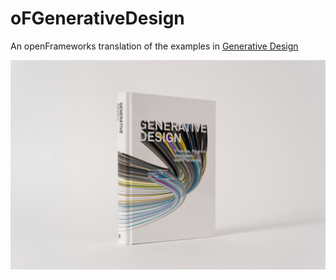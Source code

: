 # oFGenerativeDesign

An openFrameworks translation of the examples in [Generative Design](http://www.generative-gestaltung.de/)

![alt text](https://raw.githubusercontent.com/barrylachapelle/oFGenerativeDesign/master/book.png)

